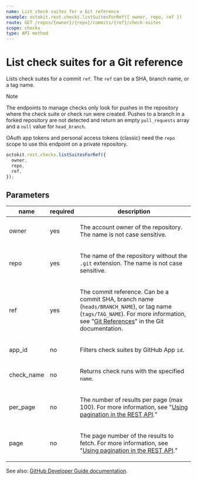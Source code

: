 ```yaml
---
name: List check suites for a Git reference
example: octokit.rest.checks.listSuitesForRef({ owner, repo, ref })
route: GET /repos/{owner}/{repo}/commits/{ref}/check-suites
scope: checks
type: API method
---
```


# List check suites for a Git reference

Lists check suites for a commit `ref`. The `ref` can be a SHA, branch name, or a tag name.

> [!NOTE]
> The endpoints to manage checks only look for pushes in the repository where the check suite or check run were created. Pushes to a branch in a forked repository are not detected and return an empty `pull_requests` array and a `null` value for `head_branch`.

OAuth app tokens and personal access tokens (classic) need the `repo` scope to use this endpoint on a private repository.

```js
octokit.rest.checks.listSuitesForRef({
  owner,
  repo,
  ref,
});
```

## Parameters

<table>
  <thead>
    <tr>
      <th>name</th>
      <th>required</th>
      <th>description</th>
    </tr>
  </thead>
  <tbody>
    <tr><td>owner</td><td>yes</td><td>

The account owner of the repository. The name is not case sensitive.

</td></tr>
<tr><td>repo</td><td>yes</td><td>

The name of the repository without the `.git` extension. The name is not case sensitive.

</td></tr>
<tr><td>ref</td><td>yes</td><td>

The commit reference. Can be a commit SHA, branch name (`heads/BRANCH_NAME`), or tag name (`tags/TAG_NAME`). For more information, see "[Git References](https://git-scm.com/book/en/v2/Git-Internals-Git-References)" in the Git documentation.

</td></tr>
<tr><td>app_id</td><td>no</td><td>

Filters check suites by GitHub App `id`.

</td></tr>
<tr><td>check_name</td><td>no</td><td>

Returns check runs with the specified `name`.

</td></tr>
<tr><td>per_page</td><td>no</td><td>

The number of results per page (max 100). For more information, see "[Using pagination in the REST API](https://docs.github.com/rest/using-the-rest-api/using-pagination-in-the-rest-api)."

</td></tr>
<tr><td>page</td><td>no</td><td>

The page number of the results to fetch. For more information, see "[Using pagination in the REST API](https://docs.github.com/rest/using-the-rest-api/using-pagination-in-the-rest-api)."

</td></tr>
  </tbody>
</table>

See also: [GitHub Developer Guide documentation](https://docs.github.com/rest/checks/suites#list-check-suites-for-a-git-reference).
